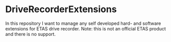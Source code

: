 # DriveRecorderExtensions
In this repository I want to manage any self developed hard- and software extensions for ETAS drive recorder. Note: this is not an official ETAS product and there is no support.
